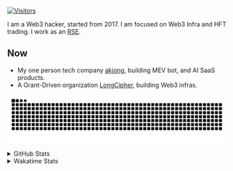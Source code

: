 <!-- markdownlint-disable MD041 MD010 MD033 -->
[![Visitors](https://api.visitorbadge.io/api/daily?path=Akagi201%2FAkagi201&label=Visitors%20Today&countColor=%2337d67a)](https://visitorbadge.io/status?path=Akagi201%2FAkagi201)

I am a Web3 hacker, started from 2017. I am focused on Web3 Infra and HFT trading.
I work as an [RSE](https://us-rse.org/about/what-is-an-rse/).

## Now

* My one person tech company [akjong](https://github.com/akjong), building MEV bot, and AI SaaS products.
* A Grant-Driven organization [LongCipher](https://github.com/longcipher), building Web3 infras.

[![github contribution grid snake animation](https://raw.githubusercontent.com/Akagi201/Akagi201/output/github-contribution-grid-snake.svg#gh-light-mode-only)](https://github.com/Akagi201)

<details>
<summary>GitHub Stats</summary>
  <a href="https://github.com/Akagi201"><img alt="Profile Detail" src="https://raw.githubusercontent.com/Akagi201/Akagi201/master/profile-summary-card-output/dracula/0-profile-details.svg" /></a>
  <a href="https://github.com/Akagi201"><img alt="Github Stats" src="https://raw.githubusercontent.com/Akagi201/Akagi201/master/profile-summary-card-output/dracula/3-stats.svg" /></a>
  <a href="https://github.com/Akagi201"><img alt="Lang By Commits" src="https://raw.githubusercontent.com/Akagi201/Akagi201/master/profile-summary-card-output/dracula/2-most-commit-language.svg" /></a>
</details>

<details>
<summary>Wakatime Stats</summary>
<br>

<!--START_SECTION:waka-->

```txt
From: 21 August 2025 - To: 28 August 2025

Total Time: 75 hrs 35 mins

sh           34 hrs 2 mins   ███████████▒░░░░░░░░░░░░░   45.03 %
Other        18 hrs 27 mins  ██████░░░░░░░░░░░░░░░░░░░   24.41 %
Rust         7 hrs 25 mins   ██▒░░░░░░░░░░░░░░░░░░░░░░   09.83 %
TOML         7 hrs 5 mins    ██▒░░░░░░░░░░░░░░░░░░░░░░   09.38 %
Markdown     2 hrs 53 mins   █░░░░░░░░░░░░░░░░░░░░░░░░   03.83 %
TypeScript   1 hr 27 mins    ▒░░░░░░░░░░░░░░░░░░░░░░░░   01.92 %
Makefile     56 mins         ▒░░░░░░░░░░░░░░░░░░░░░░░░   01.24 %
JSON         48 mins         ▒░░░░░░░░░░░░░░░░░░░░░░░░   01.08 %
Typst        37 mins         ▒░░░░░░░░░░░░░░░░░░░░░░░░   00.82 %
YAML         25 mins         ░░░░░░░░░░░░░░░░░░░░░░░░░   00.56 %
```

<!--END_SECTION:waka-->

</details>
